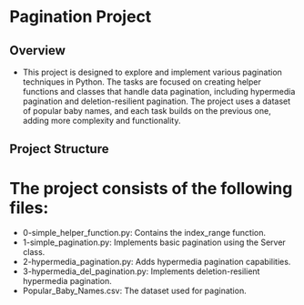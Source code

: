 # Pagination Project
## Overview
- This project is designed to explore and implement various pagination techniques in Python. The tasks are focused on creating helper functions and classes that handle data pagination, including hypermedia pagination and deletion-resilient pagination. The project uses a dataset of popular baby names, and each task builds on the previous one, adding more complexity and functionality.

## Project Structure
# The project consists of the following files:

- 0-simple_helper_function.py: Contains the index_range function.
- 1-simple_pagination.py: Implements basic pagination using the Server class.
- 2-hypermedia_pagination.py: Adds hypermedia pagination capabilities.
- 3-hypermedia_del_pagination.py: Implements deletion-resilient hypermedia pagination.
- Popular_Baby_Names.csv: The dataset used for pagination.
